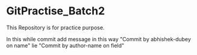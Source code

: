 # GitPractise_Batch2
This Repository is for practice purpose.  

In this while commit add message in this way
"Commit by abhishek-dubey on name"
lie "Commit by author-name on field" 

